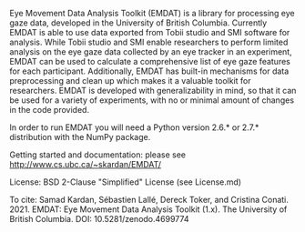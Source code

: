 Eye Movement Data Analysis Toolkit (EMDAT) is a library for processing eye gaze data, developed in the University of British Columbia. Currently EMDAT is able to use data exported from Tobii studio and SMI software for analysis. While Tobii studio and SMI enable researchers to perform limited analysis on the eye gaze data collected by an eye tracker in an experiment, EMDAT can be used to calculate a comprehensive list of eye gaze features for each participant. Additionally, EMDAT has built-in mechanisms for data preprocessing and clean up which makes it a valuable toolkit for researchers. EMDAT is developed with generalizability in mind, so that it can be used for a variety of experiments, with no or minimal amount of changes in the code provided. 

In order to run EMDAT you will need a Python version 2.6.* or 2.7.* distribution with the NumPy package.

Getting started and documentation: please see http://www.cs.ubc.ca/~skardan/EMDAT/

License: BSD 2-Clause "Simplified" License (see License.md)

To cite: Samad Kardan, Sébastien Lallé, Dereck Toker, and Cristina Conati. 2021. EMDAT: Eye Movement Data Analysis Toolkit (1.x). The University of British Columbia. DOI: 10.5281/zenodo.4699774
